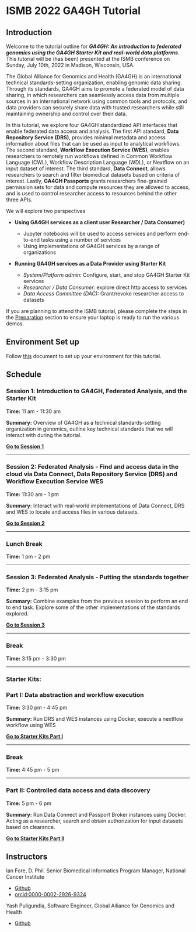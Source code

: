 # ISMB 2022 GA4GH Tutorial

## Introduction

Welcome to the tutorial outline for _**GA4GH: An introduction to federated genomics using the GA4GH Starter Kit and real-world data platforms**_. This tutorial will be (has been) presented at the ISMB conference on Sunday, July 10th, 2022 in Madison, Wisconsin, USA.

The Global Alliance for Genomics and Health (GA4GH) is an international technical standards-setting organization, enabling genomic data sharing. Through its standards, GA4GH aims to promote a federated model of data sharing, in which researchers can seamlessly access data from multiple sources in an international network using common tools and protocols, and data providers can securely share data with trusted researchers while still maintaining ownership and control over their data. 

In this tutorial, we explore four GA4GH standardized API interfaces that enable federated data access and analysis. The first API standard, **Data Repository Service (DRS)**, provides minimal metadata and access information about files that can be used as input to analytical workflows. The second standard, **Workflow Execution Service (WES)**, enables researchers to remotely run workflows defined in Common Workflow Language (CWL), Workflow Description Language (WDL), or Nextflow on an input dataset of interest. The third standard, **Data Connect**, allows researchers to search and filter biomedical datasets based on criteria of interest. Lastly, **GA4GH Passports** grants researchers fine-grained permission sets for data and compute resources they are allowed to access, and is used to control researcher access to resources behind the other three APIs.

We will explore two perspectives
* **Using GA4GH services as a client user Researcher / Data Consumer)**
  * Jupyter notebooks will be used to access services and perform end-to-end tasks using a number of services 
  * Using implementations of GA4GH services by a range of organizations
   
* **Running GA4GH services as a Data Provider using Starter Kit**
  * *System/Platform admin:* Configure, start, and stop GA4GH Starter Kit services 
  * *Researcher / Data Consumer:* explore direct http access to services
  * *Data Access Committee (DAC):* Grant/revoke researcher access to datasets
   
If you are planning to attend the ISMB tutorial, please complete the steps in the [Preparation](#preparation) section to ensure your laptop is ready to run the various demos.

## Environment Set up

Follow [this](https://docs.google.com/document/d/1n3UjQ1m0B1fG3LHFDPXx1OUw2uMzms5uANK76cngDyc/edit?usp=sharing) document to set up your environment for this tutorial.

## Schedule

### Session 1: Introduction to GA4GH, Federated Analysis, and the Starter Kit

**Time:** 11 am - 11:30 am

**Summary:** Overview of GA4GH as a technical standards-setting organization in genomics, outline key technical standards that we will interact with during the tutorial. 

[**Go to Session 1**](./sessions/session1/README.md)
***
### Session 2: Federated Analysis - Find and access data in the cloud via Data Connect, Data Repository Service (DRS) and Workflow Execution Service WES

**Time:** 11:30 am - 1 pm

**Summary:** Interact with real-world implementations of Data Connect, DRS and WES to locate and access files in various datasets.

[**Go to Session 2**](./sessions/session2/README.md)
***
### Lunch Break

**Time:** 1 pm - 2 pm
***
### Session 3: Federated Analysis - Putting the standards together 

**Time:** 2 pm - 3:15 pm

**Summary:** Combine examples from the previous session to perform an end to end task. Explore some of the other implementations of the standards explored.

[**Go to Session 3**](./sessions/session3/README.md)
***
### Break

**Time:** 3:15 pm - 3:30 pm
***
### Starter Kits:
### Part I: Data abstraction and workflow execution

**Time:** 3:30 pm - 4:45 pm

**Summary:** Run DRS and WES instances using Docker, execute a nextflow workflow using WES

[**Go to Starter Kits Part I**](https://github.com/ga4gh/ismb-2022-ga4gh-tutorial/wiki/Starter-Kits-(Part-1-DRS-and-WES))
***
### Break

**Time:** 4:45 pm - 5 pm
***
### Part II: Controlled data access and data discovery

**Time:** 5 pm - 6 pm

**Summary:** Run Data Connect and Passport Broker instances using Docker. Acting as a researcher, search and obtain authorization for input datasets based on clearance.

[**Go to Starter Kits Part II**](https://github.com/ga4gh/ismb-2022-ga4gh-tutorial/wiki/Starter-Kits-(Part-2-Data-Connect-and-Passports))

## Instructors

Ian Fore, D. Phil. Senior Biomedical Informatics Program Manager, National Cancer Institute
* [Github](https://github.com/ianfore)
* [orcid:0000-0002-2926-9324](http://identifiers.org/orcid:0000-0002-2926-9324)

Yash Puligundla, Software Engineer, Global Alliance for Genomics and Health
* [Github](https://github.com/yash-puligundla)
